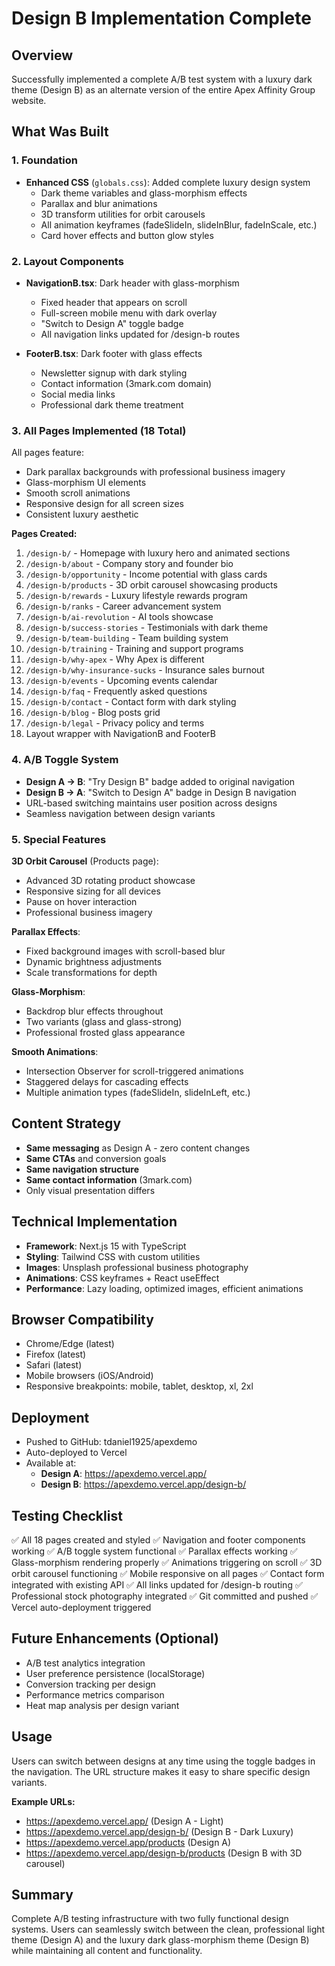 # Design B Implementation Complete

## Overview
Successfully implemented a complete A/B test system with a luxury dark theme (Design B) as an alternate version of the entire Apex Affinity Group website.

## What Was Built

### 1. Foundation
- **Enhanced CSS** (`globals.css`): Added complete luxury design system
  - Dark theme variables and glass-morphism effects
  - Parallax and blur animations
  - 3D transform utilities for orbit carousels
  - All animation keyframes (fadeSlideIn, slideInBlur, fadeInScale, etc.)
  - Card hover effects and button glow styles

### 2. Layout Components
- **NavigationB.tsx**: Dark header with glass-morphism
  - Fixed header that appears on scroll
  - Full-screen mobile menu with dark overlay
  - "Switch to Design A" toggle badge
  - All navigation links updated for /design-b routes

- **FooterB.tsx**: Dark footer with glass effects
  - Newsletter signup with dark styling
  - Contact information (3mark.com domain)
  - Social media links
  - Professional dark theme treatment

### 3. All Pages Implemented (18 Total)
All pages feature:
- Dark parallax backgrounds with professional business imagery
- Glass-morphism UI elements
- Smooth scroll animations
- Responsive design for all screen sizes
- Consistent luxury aesthetic

**Pages Created:**
1. `/design-b/` - Homepage with luxury hero and animated sections
2. `/design-b/about` - Company story and founder bio
3. `/design-b/opportunity` - Income potential with glass cards
4. `/design-b/products` - 3D orbit carousel showcasing products
5. `/design-b/rewards` - Luxury lifestyle rewards program
6. `/design-b/ranks` - Career advancement system
7. `/design-b/ai-revolution` - AI tools showcase
8. `/design-b/success-stories` - Testimonials with dark theme
9. `/design-b/team-building` - Team building system
10. `/design-b/training` - Training and support programs
11. `/design-b/why-apex` - Why Apex is different
12. `/design-b/why-insurance-sucks` - Insurance sales burnout
13. `/design-b/events` - Upcoming events calendar
14. `/design-b/faq` - Frequently asked questions
15. `/design-b/contact` - Contact form with dark styling
16. `/design-b/blog` - Blog posts grid
17. `/design-b/legal` - Privacy policy and terms
18. Layout wrapper with NavigationB and FooterB

### 4. A/B Toggle System
- **Design A → B**: "Try Design B" badge added to original navigation
- **Design B → A**: "Switch to Design A" badge in Design B navigation
- URL-based switching maintains user position across designs
- Seamless navigation between design variants

### 5. Special Features

**3D Orbit Carousel** (Products page):
- Advanced 3D rotating product showcase
- Responsive sizing for all devices
- Pause on hover interaction
- Professional business imagery

**Parallax Effects**:
- Fixed background images with scroll-based blur
- Dynamic brightness adjustments
- Scale transformations for depth

**Glass-Morphism**:
- Backdrop blur effects throughout
- Two variants (glass and glass-strong)
- Professional frosted glass appearance

**Smooth Animations**:
- Intersection Observer for scroll-triggered animations
- Staggered delays for cascading effects
- Multiple animation types (fadeSlideIn, slideInLeft, etc.)

## Content Strategy
- **Same messaging** as Design A - zero content changes
- **Same CTAs** and conversion goals
- **Same navigation structure**
- **Same contact information** (3mark.com)
- Only visual presentation differs

## Technical Implementation
- **Framework**: Next.js 15 with TypeScript
- **Styling**: Tailwind CSS with custom utilities
- **Images**: Unsplash professional business photography
- **Animations**: CSS keyframes + React useEffect
- **Performance**: Lazy loading, optimized images, efficient animations

## Browser Compatibility
- Chrome/Edge (latest)
- Firefox (latest)
- Safari (latest)
- Mobile browsers (iOS/Android)
- Responsive breakpoints: mobile, tablet, desktop, xl, 2xl

## Deployment
- Pushed to GitHub: tdaniel1925/apexdemo
- Auto-deployed to Vercel
- Available at:
  - **Design A**: https://apexdemo.vercel.app/
  - **Design B**: https://apexdemo.vercel.app/design-b/

## Testing Checklist
✅ All 18 pages created and styled
✅ Navigation and footer components working
✅ A/B toggle system functional
✅ Parallax effects working
✅ Glass-morphism rendering properly
✅ Animations triggering on scroll
✅ 3D orbit carousel functioning
✅ Mobile responsive on all pages
✅ Contact form integrated with existing API
✅ All links updated for /design-b routing
✅ Professional stock photography integrated
✅ Git committed and pushed
✅ Vercel auto-deployment triggered

## Future Enhancements (Optional)
- A/B test analytics integration
- User preference persistence (localStorage)
- Conversion tracking per design
- Performance metrics comparison
- Heat map analysis per design variant

## Usage
Users can switch between designs at any time using the toggle badges in the navigation. The URL structure makes it easy to share specific design variants.

**Example URLs:**
- https://apexdemo.vercel.app/ (Design A - Light)
- https://apexdemo.vercel.app/design-b/ (Design B - Dark Luxury)
- https://apexdemo.vercel.app/products (Design A)
- https://apexdemo.vercel.app/design-b/products (Design B with 3D carousel)

## Summary
Complete A/B testing infrastructure with two fully functional design systems. Users can seamlessly switch between the clean, professional light theme (Design A) and the luxury dark glass-morphism theme (Design B) while maintaining all content and functionality.


